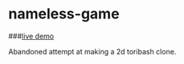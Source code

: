 nameless-game
=============

###[live demo](http://olivierrr.github.io/nameless-game/build/)

Abandoned attempt at making a 2d toribash clone.
